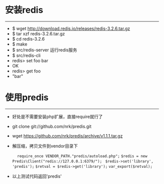 # 安装redis  
---
* $ wget http://download.redis.io/releases/redis-3.2.6.tar.gz
* $ tar xzf redis-3.2.6.tar.gz
* $ cd redis-3.2.6
* $ make
* $ src/redis-server 运行redis服务
* $ src/redis-cli
* redis> set foo bar
* OK
* redis> get foo
* "bar"  

# 使用predis
---
* 好处是不需要安装php扩展，直接require就行了
* git clone git://github.com/nrk/predis.git
* wget https://github.com/nrk/predis/archive/v1.1.1.tar.gz
* 解压缩，拷贝文件到vendor目录下


         `require_once VENDOR_PATH."predis/autoload.php";`
         `$redis = new Predis\Client("redis://127.0.0.1:6379/");`
        ` $redis->set('library', 'predis');`
         `$retval = $redis->get('library');`
         `var_export($retval);`
         
* 以上测试代码返回'predis'

